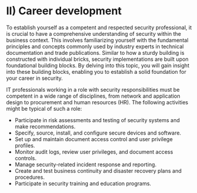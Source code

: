 # II) Career development

To establish yourself as a competent and respected security professional, it is crucial to have a comprehensive understanding of security within the business context. This involves familiarizing yourself with the fundamental principles and concepts commonly used by industry experts in technical documentation and trade publications. Similar to how a sturdy building is constructed with individual bricks, security implementations are built upon foundational building blocks. By delving into this topic, you will gain insight into these building blocks, enabling you to establish a solid foundation for your career in security.

IT professionals working in a role with security responsibilities must be competent in a wide range of disciplines, from network and application design to procurement and human resources (HR). The following activities might be typical of such a role:

* Participate in risk assessments and testing of security systems and make recommendations.
* Specify, source, install, and configure secure devices and software.
* Set up and maintain document access control and user privilege profiles.
* Monitor audit logs, review user privileges, and document access controls.
* Manage security-related incident response and reporting.
* Create and test business continuity and disaster recovery plans and procedures.
* Participate in security training and education programs.

&#x20;
